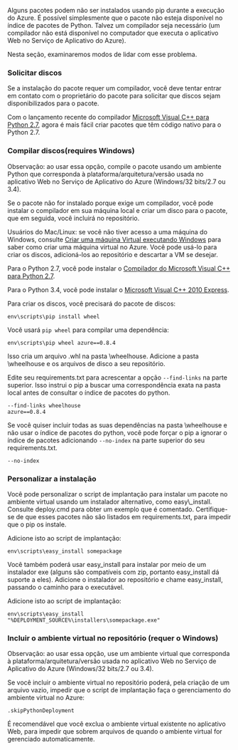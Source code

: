 Alguns pacotes podem não ser instalados usando pip durante a execução do Azure. É possível simplesmente que o pacote não esteja disponível no índice de pacotes de Python. Talvez um compilador seja necessário (um compilador não está disponível no computador que executa o aplicativo Web no Serviço de Aplicativo do Azure).

Nesta seção, examinaremos modos de lidar com esse problema.

### Solicitar discos

Se a instalação do pacote requer um compilador, você deve tentar entrar em contato com o proprietário do pacote para solicitar que discos sejam disponibilizados para o pacote.

Com o lançamento recente do compilador [Microsoft Visual C++ para Python 2.7][], agora é mais fácil criar pacotes que têm código nativo para o Python 2.7.

### Compilar discos(requires Windows)

Observação: ao usar essa opção, compile o pacote usando um ambiente Python que corresponda à plataforma/arquitetura/versão usada no aplicativo Web no Serviço de Aplicativo do Azure (Windows/32 bits/2.7 ou 3.4).

Se o pacote não for instalado porque exige um compilador, você pode instalar o compilador em sua máquina local e criar um disco para o pacote, que em seguida, você incluirá no repositório.

Usuários do Mac/Linux: se você não tiver acesso a uma máquina do Windows, consulte [Criar uma máquina Virtual executando Windows][] para saber como criar uma máquina virtual no Azure. Você pode usá-lo para criar os discos, adicioná-los ao repositório e descartar a VM se desejar.

Para o Python 2.7, você pode instalar o [Compilador do Microsoft Visual C++ para Python 2.7][].

Para o Python 3.4, você pode instalar o [Microsoft Visual C++ 2010 Express][].

Para criar os discos, você precisará do pacote de discos:

    env\scripts\pip install wheel

Você usará `pip wheel` para compilar uma dependência:

    env\scripts\pip wheel azure==0.8.4

Isso cria um arquivo .whl na pasta \\wheelhouse. Adicione a pasta \\wheelhouse e os arquivos de disco a seu repositório.

Edite seu requirements.txt para acrescentar a opção `--find-links` na parte superior. Isso instrui o pip a buscar uma correspondência exata na pasta local antes de consultar o índice de pacotes do python.

    --find-links wheelhouse
    azure==0.8.4

Se você quiser incluir todas as suas dependências na pasta \\wheelhouse e não usar o índice de pacotes do python, você pode forçar o pip a ignorar o índice de pacotes adicionando `--no-index` na parte superior do seu requirements.txt.

    --no-index

### Personalizar a instalação

Você pode personalizar o script de implantação para instalar um pacote no ambiente virtual usando um instalador alternativo, como easy\\_install. Consulte deploy.cmd para obter um exemplo que é comentado. Certifique-se de que esses pacotes não são listados em requirements.txt, para impedir que o pip os instale.

Adicione isto ao script de implantação:

    env\scripts\easy_install somepackage

Você também poderá usar easy_install para instalar por meio de um instalador exe (alguns são compatíveis com zip, portanto easy_install dá suporte a eles). Adicione o instalador ao repositório e chame easy_install, passando o caminho para o executável.

Adicione isto ao script de implantação:

    env\scripts\easy_install "%DEPLOYMENT_SOURCE%\installers\somepackage.exe"

### Incluir o ambiente virtual no repositório (requer o Windows)

Observação: ao usar essa opção, use um ambiente virtual que corresponda à plataforma/arquitetura/versão usada no aplicativo Web no Serviço de Aplicativo do Azure (Windows/32 bits/2.7 ou 3.4).

Se você incluir o ambiente virtual no repositório poderá, pela criação de um arquivo vazio, impedir que o script de implantação faça o gerenciamento do ambiente virtual no Azure:

    .skipPythonDeployment

É recomendável que você exclua o ambiente virtual existente no aplicativo Web, para impedir que sobrem arquivos de quando o ambiente virtual for gerenciado automaticamente.


[Criar uma máquina Virtual executando Windows]: http://azure.microsoft.com/documentation/articles/virtual-machines-windows-tutorial/
[Compilador do Microsoft Visual C++ para Python 2.7]: http://aka.ms/vcpython27
[Microsoft Visual C++ para Python 2.7]: http://aka.ms/vcpython27
[Microsoft Visual C++ 2010 Express]: http://go.microsoft.com/?linkid=9709949

<!---HONumber=July15_HO3-->
